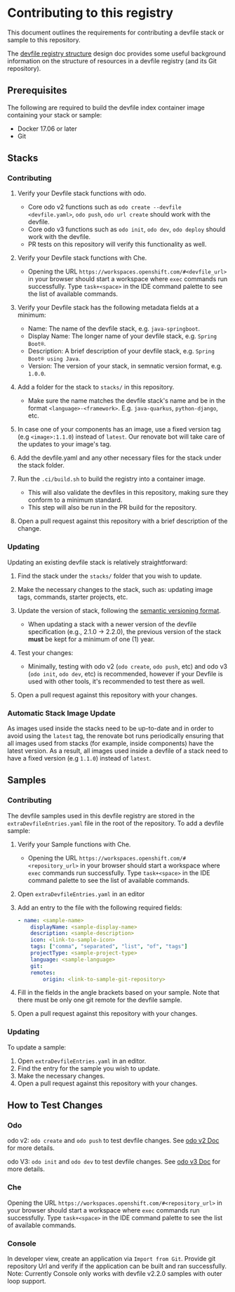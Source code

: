 # Contributing to this registry

This document outlines the requirements for contributing a devfile stack or sample to this repository.

The [devfile registry structure](https://github.com/devfile/api/blob/main/docs/proposals/registry/registry-structure.md#repository-structure) design doc provides some useful background information on the structure of resources in a devfile registry (and its Git repository).

## Prerequisites

The following are required to build the devfile index container image containing your stack or sample:

- Docker 17.06 or later
- Git

## Stacks

### Contributing

1) Verify your Devfile stack functions with odo.
  
    - Core odo v2 functions such as `odo create --devfile <devfile.yaml>`, `odo push`, `odo url create` should work with the devfile.
    - Core odo v3 functions such as `odo init`, `odo dev`, `odo deploy` should work with the devfile. 
    - PR tests on this repository will verify this functionality as well.

2) Verify your Devfile stack functions with Che.
  
    - Opening the URL `https://workspaces.openshift.com/#<devfile_url>` in your browser should start a workspace where `exec` commands run successfully. Type `task+<space>` in the IDE command palette to see the list of available commands.

3) Verify your Devfile stack has the following metadata fields at a minimum:

    - Name: The name of the devfile stack, e.g. `java-springboot`.
    - Display Name: The longer name of your devfile stack, e.g. `Spring Boot®`.
    - Description: A brief description of your devfile stack, e.g. `Spring Boot® using Java`.
    - Version: The version of your stack, in semnatic version format, e.g. `1.0.0`.

4) Add a folder for the stack to `stacks/` in this repository.
  
    - Make sure the name matches the devfile stack's name and be in the format `<language>-<framework>`. E.g. `java-quarkus`, `python-django`, etc.

5) In case one of your components has an image, use a fixed version tag (e.g `<image>:1.1.0`) instead of `latest`. Our renovate bot will take care of the updates to your image's tag.

6) Add the devfile.yaml and any other necessary files for the stack under the stack folder.

7) Run the `.ci/build.sh` to build the registry into a container image.
  
    - This will also validate the devfiles in this repository, making sure they conform to a minimum standard.
    - This step will also be run in the PR build for the repository.

8) Open a pull request against this repository with a brief description of the change.

### Updating

Updating an existing devfile stack is relatively straightforward:

1) Find the stack under the `stacks/` folder that you wish to update.
2) Make the necessary changes to the stack, such as: updating image tags, commands, starter projects, etc.
3) Update the version of stack, following the [semantic versioning format](https://semver.org/).

    - When updating a stack with a newer version of the devfile specification (e.g., 2.1.0 -> 2.2.0), the previous version of the stack **must** be kept for a minimum of one (1) year.
4) Test your changes:

    - Minimally, testing with odo v2 (`odo create`, `odo push`, etc) and odo v3 (`odo init`, `odo dev`, etc) is recommended, however if your Devfile is used with other tools, it's recommended to test there as well.
5) Open a pull request against this repository with your changes.

### Automatic Stack Image Update

As images used inside the stacks need to be up-to-date and in order to avoid using the `latest` tag, the renovate bot runs periodically ensuring that all images used from stacks (for example, inside components) have the latest version. As a result, all images used inside a devfile of a stack need to have a fixed version (e.g `1.1.0`) instead of `latest`.

## Samples

### Contributing

The devfile samples used in this devfile registry are stored in the `extraDevfileEntries.yaml` file in the root of the repository. To add a devfile sample:

1) Verify your Sample functions with Che.
  
    - Opening the URL `https://workspaces.openshift.com/#<repository_url>` in your browser should start a workspace where `exec` commands run successfully. Type `task+<space>` in the IDE command palette to see the list of available commands.

2) Open `extraDevfileEntries.yaml` in an editor
3) Add an entry to the file with the following required fields:

    ```yaml
    - name: <sample-name>
        displayName: <sample-display-name>
        description: <sample-description>
        icon: <link-to-sample-icon>
        tags: ["comma", "separated", "list", "of", "tags"]
        projectType: <sample-project-type>
        language: <sample-language>
        git:
        remotes:
            origin: <link-to-sample-git-repository>
    ```

4) Fill in the fields in the angle brackets based on your sample. Note that there must be only one git remote for the devfile sample.
5) Open a pull request against this repository with your changes.

### Updating

To update a sample:

1) Open `extraDevfileEntries.yaml` in an editor.
2) Find the entry for the sample you wish to update.
3) Make the necessary changes.
4) Open a pull request against this repository with your changes.

## How to Test Changes

### Odo

odo v2: `odo create` and `odo push` to test devfile changes. See [odo v2 Doc](https://odo.dev/docs/2.5.0/using-odo/create-component) for more details.

odo V3: `odo init` and `odo dev` to test devfile changes. See [odo v3 Doc](https://odo.dev/docs/command-reference/init) for more details.

### Che

Opening the URL `https://workspaces.openshift.com/#<repository_url>` in your browser should start a workspace where `exec` commands run successfully. Type `task+<space>` in the IDE command palette to see the list of available commands.

### Console

In developer view, create an application via `Import from Git`. Provide git repository Url and verify if the application can be built and ran successfully.
Note: Currently Console only works with devfile v2.2.0 samples with outer loop support.
